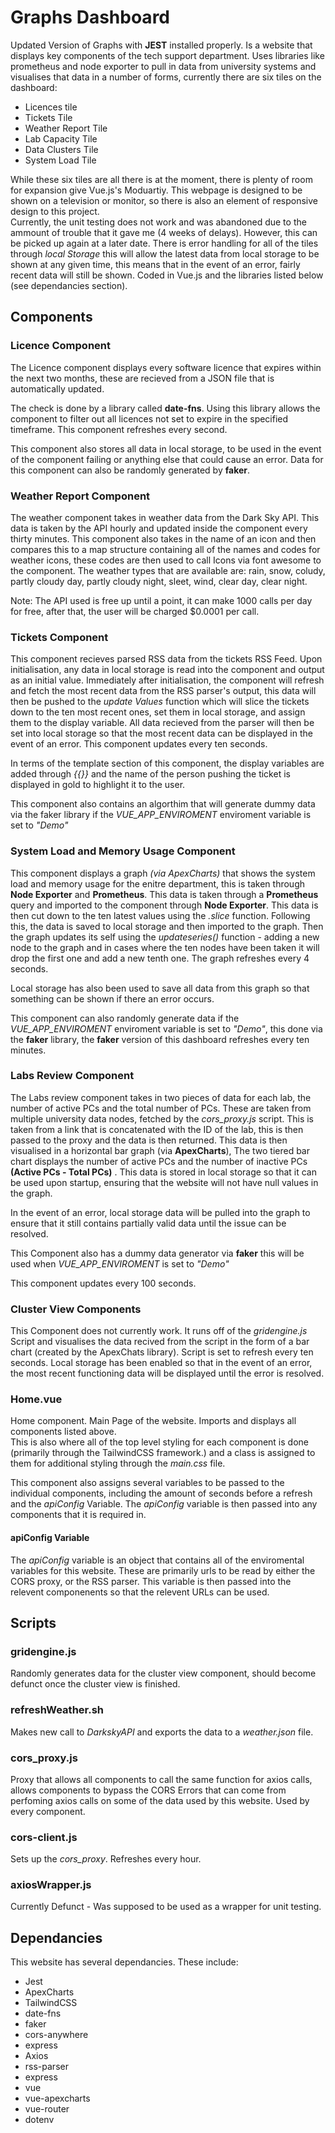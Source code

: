 # Graphs Dashboard
Updated Version of Graphs with **JEST** installed properly. Is a website that displays key components of the tech support department. Uses libraries like prometheus and node exporter to pull in data from university systems and visualises that data in a number of forms, currently there are six tiles on the dashboard:
- Licences tile
- Tickets Tile
- Weather Report Tile
- Lab Capacity Tile
- Data Clusters Tile
- System Load Tile

While these six tiles are all there is at the moment, there is plenty of room for expansion give Vue.js's Moduartiy. This webpage is designed to be shown on a television or monitor, so there is also an element of responsive design to this project.  
Currently, the unit testing does not work and was abandoned due to the ammount of trouble that it gave me (4 weeks of delays). However, this can be picked up again at a later date. 
There is error handling for all of the tiles through _local Storage_ this will allow the latest data from local storage to be shown at any given time, this means that in the event of an  error, fairly recent data will still be shown. 
Coded in Vue.js and the libraries listed below (see dependancies section).

## Components
### Licence Component 
The Licence component displays every software licence that expires within the next two months, these are recieved from a JSON file that is automatically updated. 

The check is done by a library called **date-fns**. Using this library allows the component to filter out all licences not set to expire in the specified timeframe. This component refreshes every second. 

This component also stores all data in local storage, to be used in the event of the component failing or anything else that could cause an error. Data for this component can also be randomly generated by **faker**. 
### Weather Report Component
The weather component takes in weather data from the Dark Sky API. This data is taken  by the API hourly and updated inside the component every thirty minutes. This component also takes in the name of an icon and then compares this to a map structure containing all of the names and codes for weather icons, these codes are then used to call Icons via font awesome to the component. The weather types that are available are: rain, snow, coludy, partly cloudy day, partly cloudy night, sleet, wind, clear day, clear night.

Note: The API used is free up until a point, it can make 1000 calls per day for free, after that, the user will be charged $0.0001 per call.

### Tickets Component
This component recieves parsed RSS data from the tickets RSS Feed. Upon initialisation, any data in local storage is read into the component and output as an initial value. Immediately after initialisation, the component will refresh and fetch the most recent data from the RSS parser's output, this data will then be pushed to the _update Values_ function which will slice the tickets down to the ten most recent ones, set them in local storage, and assign them to the display variable. All data recieved from the parser will then be set into local storage so that the most recent data can be displayed in the event of an error. This component updates every ten seconds. 

In terms of the template section of this component, the display variables are added through _{{}}_ and the name of the person pushing the ticket is displayed in gold to highlight it to the user.

This component also contains an algorthim that will generate dummy data via the faker library if the _VUE_APP_ENVIROMENT_ enviroment variable is set to _"Demo"_
### System Load and Memory Usage Component 
This component displays a graph _(via ApexCharts)_ that shows the system load and memory usage for the enitre department, this is taken through **Node Exporter** and **Prometheus**. This data is taken through a **Prometheus** query and imported to the component through **Node Exporter**. This data is then cut down to the ten latest values using the _.slice_ function. Following this, the data is saved to local storage and then imported to the graph. Then the graph updates its self using the _updateseries()_ function - adding a new node to the graph and in cases where the ten nodes have been taken it will drop the first one and add a new tenth one. The graph refreshes every 4 seconds.

Local storage has also been used to save all data from this graph so that something can be shown if there an error occurs. 

This component can also randomly generate data if the _VUE_APP_ENVIROMENT_ enviroment variable is set to _"Demo"_, this done via the **faker** library, the **faker** version of this dashboard refreshes every ten minutes. 

### Labs Review Component
The Labs review component takes in two pieces of data for each lab, the number of active PCs and the total number of PCs. These are taken from multiple university data nodes, fetched by the _cors_proxy.js_ script. This is taken from a link that is concatenated with the ID of the lab, this is then passed to the proxy and the data is then returned. This data is then visualised in a horizontal bar graph (via **ApexCharts**), The two tiered bar chart displays the number of active PCs and the number of inactive PCs **(Active PCs - Total PCs)** . This data is stored in local storage so that it can be used upon startup, ensuring that the website will not have null values in the graph. 

In the event of an error, local storage data will be pulled into the graph to ensure that it still contains partially valid
data until the issue can be resolved. 

This Component also has a dummy data generator via **faker** this will be used when _VUE_APP_ENVIROMENT_ is set to _"Demo"_

This component updates every 100 seconds.

### Cluster View Components
This Component does not currently work. It runs off of the _gridengine.js_ Script and visualises the data recived from the script in the form of a bar chart (created by the ApexChats library).  Script is set to refresh every ten seconds. Local storage has been enabled so that in the event of an error, the most recent functioning data will be displayed until the error is resolved. 

### Home.vue
Home component. Main Page of the website. Imports and displays all components listed above.  
This is also where all of the top level styling for each component is done (primarily through the TailwindCSS framework.) and a class is assigned to them for additional styling through the _main.css_ file.

This component also assigns several variables to be passed to the individual components, including the amount of seconds before a refresh and the _apiConfig_ Variable. The _apiConfig_ variable is then passed into any components that it is required in. 

#### apiConfig Variable
The _apiConfig_ variable is an object that contains all of the enviromental variables for this website. These are primarily urls to be read by either the CORS proxy, or the RSS parser. This variable is then passed into the relevent componenents so that the relevent URLs can be used. 

## Scripts

### gridengine.js
Randomly generates data for the cluster view component, should become defunct once the cluster view is finished. 

### refreshWeather.sh
Makes new call to _DarkskyAPI_ and exports the data to  a _weather.json_ file.
### cors_proxy.js
Proxy that allows all components to call the same function for axios calls, allows components to bypass the CORS Errors that can come from perfoming axios calls on some of the data used by this website. Used by every component.

### cors-client.js
Sets up the _cors_proxy_. Refreshes every hour. 

### axiosWrapper.js
Currently Defunct - Was supposed to be used as a wrapper for unit testing. 

## Dependancies
This website has several dependancies. These include:
- Jest
- ApexCharts
- TailwindCSS
- date-fns
- faker
- cors-anywhere
- express
- Axios
- rss-parser
- express
- vue
- vue-apexcharts
- vue-router
- dotenv

